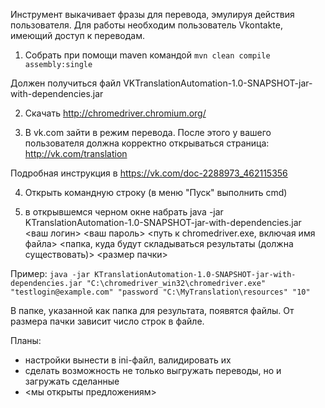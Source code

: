Инструмент выкачивает фразы для перевода, эмулируя действия пользователя. Для работы необходим пользователь Vkontakte, имеющий доступ к переводам.

1) Собрать при помощи maven командой
`mvn clean compile assembly:single`

Должен получиться файл VKTranslationAutomation-1.0-SNAPSHOT-jar-with-dependencies.jar

2) Скачать http://chromedriver.chromium.org/

3) В vk.com зайти в режим перевода. После этого у вашего пользователя должна корректно открываться страница: http://vk.com/translation

Подробная инструкция в https://vk.com/doc-2288973_462115356

4) Открыть командную строку (в меню "Пуск" выполнить cmd)

5) в открывшемся черном окне набрать
java -jar KTranslationAutomation-1.0-SNAPSHOT-jar-with-dependencies.jar <ваш логин> <ваш пароль> <путь к chromedriver.exe, включая имя файла> <папка, куда будут складываться результаты (должна существовать)> <размер пачки>

Пример:
`java -jar KTranslationAutomation-1.0-SNAPSHOT-jar-with-dependencies.jar "C:\chromedriver_win32\chromedriver.exe" "testlogin@example.com" "password "C:\MyTranslation\resources" "10"`

В папке, указанной как папка для результата, появятся файлы. От размера пачки зависит число строк в файле.

Планы:
* настройки вынести в ini-файл, валидировать их
* сделать возможность не только выгружать переводы, но и загружать сделанные
* <мы открыты предложениям>
